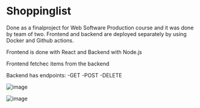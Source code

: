 # Shoppinglist
Done as a finalproject for Web Software Production course and it was done by team of two. Frontend and backend are deployed separately by using Docker and Github actions.

Frontend is done with React and Backend with Node.js

Frontend fetchec items from the backend

Backend has endpoints:
-GET
-POST
-DELETE

![image](https://github.com/Karppimc/Shoppinglist/assets/54446639/72231a2e-6c08-45ba-b7bd-308c4bf0700b)

![image](https://github.com/Karppimc/Shoppinglist/assets/54446639/2bd119dd-15a0-44ae-b10e-17301c596a56)


